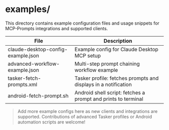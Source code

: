 # examples/

This directory contains example configuration files and usage snippets for MCP-Prompts integrations and supported clients.

| File                              | Description                                 |
|-----------------------------------|---------------------------------------------|
| claude-desktop-config-example.json | Example config for Claude Desktop MCP setup |
| advanced-workflow-example.json     | Multi-step prompt chaining workflow example |
| tasker-fetch-prompts.xml           | Tasker profile: fetches prompts and displays in a notification |
| android-fetch-prompt.sh            | Android shell script: fetches a prompt and prints to terminal |

> Add more example configs here as new clients and integrations are supported. 
> Contributions of advanced Tasker profiles or Android automation scripts are welcome! 